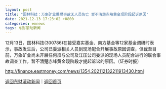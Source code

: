 ```yaml
---
layout: post
title: "国林科技：万象矿业爆燃事故无人员伤亡 暂不清楚赤峰黄金现阶段起诉原因"
date: 2021-12-13 17:23:02 +0800
categories: emnews
tags: 东财滚动新闻
---
```


12月13日，国林科技(300786)在接受嘉实基金、南方基金等12家基金调研时表示，事故发生后，公司已委派相关人员到现场配合开展事故原因调查，但截至目前，万象矿业尚未开展任何须与公司及江压公司委派的现场人员配合进行的联合事故调查工作，暂不清楚赤峰黄金现阶段才提起诉讼的原因。（证券时报）

<http://finance.eastmoney.com/news/1354,202112132211913430.html>

[返回东财滚动新闻](//finews.withounder.com/emnews/)｜[返回首页](//finews.withounder.com/)